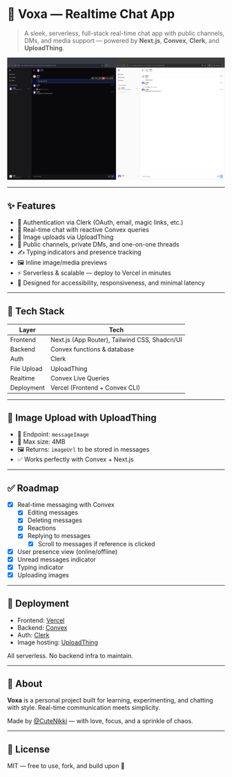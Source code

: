 # 📡 Voxa — Realtime Chat App

> A sleek, serverless, full-stack real-time chat app with public channels, DMs, and media support — powered by **Next.js**, **Convex**, **Clerk**, and **UploadThing**.

![Preview Image](preview.png)

---

## ✨ Features

- 🔐 Authentication via Clerk (OAuth, email, magic links, etc.)
- 💬 Real-time chat with reactive Convex queries
- 📁 Image uploads via UploadThing
- 🧵 Public channels, private DMs, and one-on-one threads
- ✍️ Typing indicators and presence tracking
- 🖼️ Inline image/media previews
- ⚡ Serverless & scalable — deploy to Vercel in minutes
- 💖 Designed for accessibility, responsiveness, and minimal latency

---

## 🧱 Tech Stack

| Layer       | Tech                                          |
| ----------- | --------------------------------------------- |
| Frontend    | Next.js (App Router), Tailwind CSS, Shadcn/UI |
| Backend     | Convex functions & database                   |
| Auth        | Clerk                                         |
| File Upload | UploadThing                                   |
| Realtime    | Convex Live Queries                           |
| Deployment  | Vercel (Frontend + Convex CLI)                |

---

## 📁 Image Upload with UploadThing

- 📎 Endpoint: `messageImage`
- 📐 Max size: 4MB
- 🖼️ Returns: `imageUrl` to be stored in messages
- ✅ Works perfectly with Convex + Next.js

---

## ✅ Roadmap

- [x] Real-time messaging with Convex
  - [x] Editing messages
  - [x] Deleting messages
  - [x] Reactions
  - [x] Replying to messages
    - [x] Scroll to messages if reference is clicked
- [x] User presence view (online/offline)
- [x] Unread messages indicator
- [x] Typing indicator
- [x] Uploading images

---

## 🚀 Deployment

- Frontend: [Vercel](https://vercel.com)
- Backend: [Convex](https://dashboard.convex.dev)
- Auth: [Clerk](https://clerk.dev)
- Image hosting: [UploadThing](https://uploadthing.com)

All serverless. No backend infra to maintain.

---

## 🧃 About

**Voxa** is a personal project built for learning, experimenting, and chatting with style. Real-time communication meets simplicity.

Made by [@CuteNikki](https://github.com/CuteNikki) — with love, focus, and a sprinkle of chaos.

---

## 📄 License

MIT — free to use, fork, and build upon 💬
